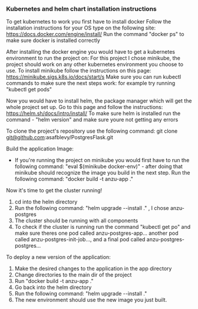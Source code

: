 ### Kubernetes and helm chart installation instructions ###
To get kubernetes to work you first have to install docker
Follow the installation instructions for your OS type on the following site:
https://docs.docker.com/engine/install/
Run the command "docker ps" to make sure docker is installed correctly

After installing the docker engine you would have to get a kubernetes environment to run the project on:
For this project I chose minikube, the project should work on any other kubernetes environment you choose to use.
To install minikube follow the instructions on this page:
https://minikube.sigs.k8s.io/docs/start/s
Make sure you can run kubectl commands to make sure the next steps work:
for example try running "kubectl get pods"

Now you would have to install helm, the package manager which will get the whole project set up.
Go to this page and follow the instructions:
https://helm.sh/docs/intro/install/
To make sure helm is installed run the command - "helm version" and make sure youre not getting any errors

To clone the project's repository use the following command:
git clone git@github.com:asafblevy/PostgresFlask.git

Build the application Image:
* If you're running the project on minikube you would first have to run the following command:
"eval $(minikube docker-env)" - after doing that minikube should recognize the image you build in the next step.
Run the following command: "docker build -t anzu-app ."

Now it's time to get the cluster running!
1. cd into the helm directory
2. Run the following command: "helm upgrade --install <name of your choice> ." , I chose anzu-postgres
3. The cluster should be running with all components
4. To check if the cluster is running run the command "kubectl get po" and make sure theres one pod called anzu-postgres-app... 
   another pod called anzu-postgres-init-job..., and a final pod called anzu-postgres-postgres...

To deploy a new version of the application:
1. Make the desired changes to the application in the app directory
2. Change directories to the main dir of the project
3. Run "docker build -t anzu-app ."
4. Go back into the helm directory
5. Run the following command: "helm upgrade --install <name of your choice> ."
6. The new environment should use the new image you just built.

